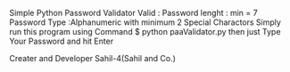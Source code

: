 Simple Python Password Validator 
Valid :
	Password lenght : min = 7
	Password Type :Alphanumeric with minimum 2 Special Charactors
Simply run this program using Command
$ python paaValidator.py
then just Type Your Password and hit Enter

Creater and Developer 
Sahil-4(Sahil and Co.)
